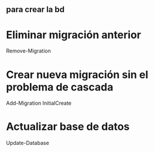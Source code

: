 ## para crear la bd
# Eliminar migración anterior
Remove-Migration

# Crear nueva migración sin el problema de cascada
Add-Migration InitialCreate

# Actualizar base de datos
Update-Database